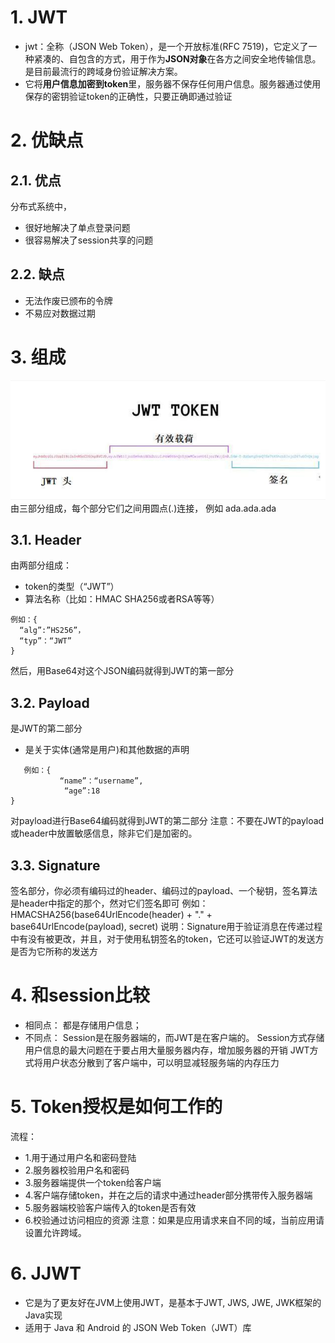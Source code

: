 # 1. JWT
- jwt：全称（JSON Web Token），是一个开放标准(RFC 7519)，它定义了一种紧凑的、自包含的方式，用于作为**JSON对象**在各方之间安全地传输信息。是目前最流行的跨域身份验证解决方案。
- 它将**用户信息加密到token**里，服务器不保存任何用户信息。服务器通过使用保存的密钥验证token的正确性，只要正确即通过验证
# 2. 优缺点
## 2.1. 优点 
分布式系统中，
- 很好地解决了单点登录问题
- 很容易解决了session共享的问题
## 2.2. 缺点
- 无法作废已颁布的令牌
- 不易应对数据过期
# 3. 组成
![](_v_images/20191015165608341_11946.png)
由三部分组成，每个部分它们之间用圆点(.)连接，
例如 ada.ada.ada
## 3.1. Header
 由两部分组成： 
 - token的类型（“JWT”）
 - 算法名称（比如：HMAC SHA256或者RSA等等）
```
例如：{
  “alg”:”HS256”，
  “typ”：“JWT”
}
```
 然后，用Base64对这个JSON编码就得到JWT的第一部分
## 3.2. Payload
是JWT的第二部分
- 是关于实体(通常是用户)和其他数据的声明
```
   例如：{
           “name”：“username”,
            “age”:18
}
```
对payload进行Base64编码就得到JWT的第二部分
注意：不要在JWT的payload或header中放置敏感信息，除非它们是加密的。
## 3.3. Signature
签名部分，你必须有编码过的header、编码过的payload、一个秘钥，签名算法是header中指定的那个，然对它们签名即可
例如：HMACSHA256(base64UrlEncode(header) + "." + base64UrlEncode(payload), secret)
说明：Signature用于验证消息在传递过程中有没有被更改，并且，对于使用私钥签名的token，它还可以验证JWT的发送方是否为它所称的发送方
# 4. 和session比较
   - 相同点：
   都是存储用户信息；
   - 不同点：
    Session是在服务器端的，而JWT是在客户端的。
    Session方式存储用户信息的最大问题在于要占用大量服务器内存，增加服务器的开销
    JWT方式将用户状态分散到了客户端中，可以明显减轻服务端的内存压力
# 5. Token授权是如何工作的
流程：
- 1.用于通过用户名和密码登陆
- 2.服务器校验用户名和密码
- 3.服务器端提供一个token给客户端
- 4.客户端存储token，并在之后的请求中通过header部分携带传入服务器端
- 5.服务器端校验客户端传入的token是否有效
- 6.校验通过访问相应的资源
注意：如果是应用请求来自不同的域，当前应用请设置允许跨域。
# 6. JJWT
- 它是为了更友好在JVM上使用JWT，是基本于JWT, JWS, JWE, JWK框架的Java实现
- 适用于 Java 和 Android 的 JSON Web Token（JWT）库